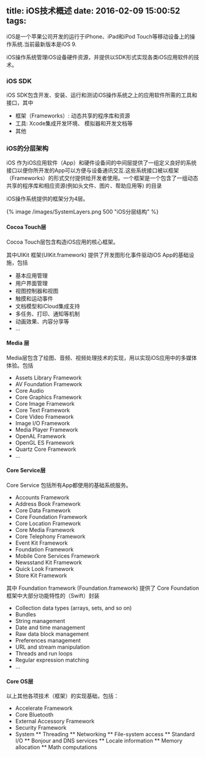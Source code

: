 title: iOS技术概述
date: 2016-02-09 15:00:52
tags:
---



iOS是一个苹果公司开发的运行于iPhone、iPad和iPod Touch等移动设备上的操作系统.当前最新版本是iOS 9.


iOS操作系统管理iOS设备硬件资源，并提供以SDK形式实现各类iOS应用软件的技术。

### iOS SDK

iOS SDK包含开发、安装、运行和测试iOS操作系统之上的应用软件所需的工具和接口，其中

 * 框架（Frameworks）:  动态共享的程序库和资源
 * 工具: Xcode集成开发环境、 模拟器和开发文档等
 * 其他


### iOS的分层架构

iOS 作为iOS应用软件（App）和硬件设备间的中间层提供了一组定义良好的系统接口以便你所开发的App可以方便与设备通讯交互.这些系统接口被以框架（Frameworks）的形式交付提供给开发者使用。一个框架是一个包含了一组动态共享的程序库和相应资源(例如头文件、图片、帮助应用等) 的目录 

iOS操作系统提供的框架分为4层。


{% image /images/SystemLayers.png 500 "iOS分层结构" %}

#### Cocoa Touch层

Cocoa Touch层包含构造iOS应用的核心框架。

其中UIKit 框架(UIKit.framework) 提供了开发图形化事件驱动iOS App的基础设施，包括

* 基本应用管理
* 用户界面管理
* 视图控制器和视图
* 触摸和运动事件
* 文档模型和iCloud集成支持
* 多任务、打印、通知等机制
* 动画效果、内容分享等
* …

#### Media 层

Media层包含了绘图、音频、视频处理技术的实现，用以实现iOS应用中的多媒体体验。包括

* Assets Library Framework
* AV Foundation Framework
* Core Audio
* Core Graphics Framework
* Core Image Framework
* Core Text Framework
* Core Video Framework
* Image I/O Framework
* Media Player Framework
* OpenAL Framework
* OpenGL ES Framework
* Quartz Core Framework
* …


#### Core Service层

Core Service 包括所有App都使用的基础系统服务。
* Accounts Framework
* Address Book Framework
* Core Data Framework
* Core Foundation Framework
* Core Location Framework
* Core Media Framework
* Core Telephony Framework
* Event Kit Framework
* Foundation Framework
* Mobile Core Services Framework
* Newsstand Kit Framework
* Quick Look Framework
* Store Kit Framework

其中 Foundation framework (Foundation.framework) 提供了 Core Foundation框架中大部分功能特性的（Swift）封装
* Collection data types (arrays, sets, and so on)
* Bundles
* String management
* Date and time management
* Raw data block management
* Preferences management
* URL and stream manipulation
* Threads and run loops
* Regular expression matching
* …

#### Core OS层
以上其他各项技术（框架）的实现基础，包括：

* Accelerate Framework
* Core Bluetooth
* External Accessory Framework
* Security Framework
* System
** Threading
** Networking
** File-system access
** Standard I/O
** Bonjour and DNS services
** Locale information
** Memory allocation
** Math computations
